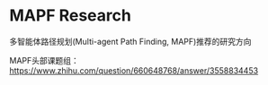 # MAPF Research

多智能体路径规划(Multi-agent Path Finding, MAPF)推荐的研究方向

MAPF头部课题组：https://www.zhihu.com/question/660648768/answer/3558834453
